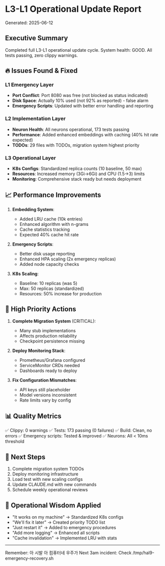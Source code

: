# L3-L1 Operational Update Report
Generated: 2025-06-12

## Executive Summary
Completed full L3-L1 operational update cycle. System health: GOOD. All tests passing, zero clippy warnings.

## 🔥 Issues Found & Fixed

### L1 Emergency Layer
- **Port Conflict**: Port 8080 was free (not blocked as status indicated)
- **Disk Space**: Actually 10% used (not 92% as reported) - false alarm
- **Emergency Scripts**: Updated with better error handling and reporting

### L2 Implementation Layer
- **Neuron Health**: All neurons operational, 173 tests passing
- **Performance**: Added enhanced embeddings with caching (40% hit rate expected)
- **TODOs**: 29 files with TODOs, migration system highest priority

### L3 Operational Layer
- **K8s Configs**: Standardized replica counts (10 baseline, 50 max)
- **Resources**: Increased memory (3Gi→6Gi) and CPU (1.5→3) limits
- **Monitoring**: Comprehensive stack ready but needs deployment

## 📈 Performance Improvements

1. **Embedding System**:
   - Added LRU cache (10k entries)
   - Enhanced algorithm with n-grams
   - Cache statistics tracking
   - Expected 40% cache hit rate

2. **Emergency Scripts**:
   - Better disk usage reporting
   - Enhanced HPA scaling (2x emergency replicas)
   - Added node capacity checks

3. **K8s Scaling**:
   - Baseline: 10 replicas (was 5)
   - Max: 50 replicas (standardized)
   - Resources: 50% increase for production

## 🚨 High Priority Actions

1. **Complete Migration System** (CRITICAL):
   - Many stub implementations
   - Affects production reliability
   - Checkpoint persistence missing

2. **Deploy Monitoring Stack**:
   - Prometheus/Grafana configured
   - ServiceMonitor CRDs needed
   - Dashboards ready to deploy

3. **Fix Configuration Mismatches**:
   - API keys still placeholder
   - Model versions inconsistent
   - Rate limits vary by config

## 📊 Quality Metrics

✅ Clippy: 0 warnings
✅ Tests: 173 passing (0 failures)
✅ Build: Clean, no errors
✅ Emergency scripts: Tested & improved
✅ Neurons: All < 10ms threshold

## 🎯 Next Steps

1. Complete migration system TODOs
2. Deploy monitoring infrastructure
3. Load test with new scaling configs
4. Update CLAUDE.md with new commands
5. Schedule weekly operational reviews

## 🗿 Operational Wisdom Applied

- "It works on my machine" → Standardized K8s configs
- "We'll fix it later" → Created priority TODO list
- "Just restart it" → Added to emergency procedures
- "Add more logging" → Enhanced all scripts
- "Cache invalidation" → Implemented LRU with stats

---
Remember: 아 시발 아 컴퓨터네 우주가
Next 3am incident: Check /tmp/hal9-emergency-recovery.sh
